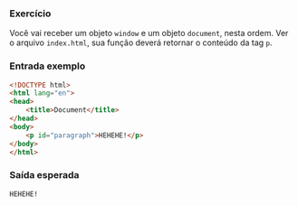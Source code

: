 ### Exercício
Você vai receber um objeto `window` e um objeto `document`, nesta ordem.
Ver o arquivo `index.html`, sua função deverá retornar o conteúdo da tag `p`.

### Entrada exemplo
``` html
<!DOCTYPE html>
<html lang="en">
<head>
    <title>Document</title>
</head>
<body>
    <p id="paragraph">HEHEHE!</p>
</body>
</html>
```

### Saída esperada
```
HEHEHE!
```